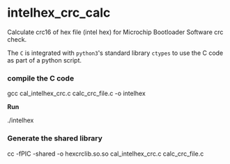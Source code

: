 # intelhex_crc_calc

Calculate crc16 of hex file (intel hex) for Microchip Bootloader Software crc check.

The `C` is integrated with `python3`'s standard library `ctypes` to use the C code as part of a python script.


### compile the C code

gcc cal_intelhex_crc.c calc_crc_file.c -o intelhex

**Run**

./intelhex

### Generate the shared library

cc -fPIC -shared -o hexcrclib.so.so cal_intelhex_crc.c calc_crc_file.c
